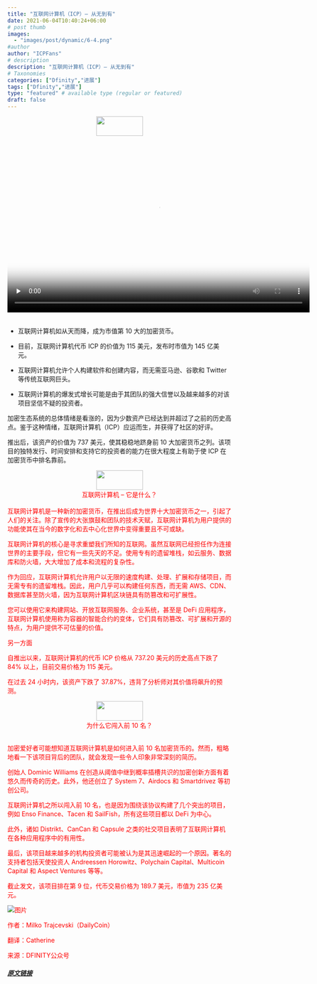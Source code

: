 ```yaml
---
title: "互联网计算机（ICP）– 从无到有"
date: 2021-06-04T10:40:24+06:00
# post thumb
images:
  - "images/post/dynamic/6-4.png"
#author
author: "ICPFans"
# description
description: "互联网计算机（ICP）– 从无到有"
# Taxonomies
categories: ["Dfinity","进展"]
tags: ["Dfinity","进展"]
type: "featured" # available type (regular or featured)
draft: false
---
```

<center>
<img width = '105' height ='44' src ="https://mmbiz.qpic.cn/mmbiz_jpg/JUK5MT24wzO5kmTW67t1ty1icJD4eF8R53YZQlPrDSiaEZicTXyjqYxaGpLRbrZ76reKSpiaial6m10vLNBfYYibJhww/640?wx_fmt=jpeg&tp=webp&wxfrom=5&wx_lazy=1&wx_co=1"/>
</center>
<br>

<center>
<video id="video" height=380 width=680 controls="" preload="none" poster="http://mmbiz.qpic.cn/mmbiz_jpg/JUK5MT24wzNVBF2gwTS63gkf4aUppw6QSTWkDibCLV8v6N2JZibTIjf0t8LkZco92gPUx0aibQl0PAhN7zzfbw9Bg/0?wx_fmt=jpeg">
      <source id="mp4" src="http://mpvideo.qpic.cn/0bf2nuaf2aaadeaic7u7ivqfa3odlvwqaxia.f10002.mp4?dis_k=c722c7fddd96c45fec1f3e2b3696f93b&dis_t=1623132520&spec_id=MzU1ODA4MjE5Ng%3D%3D1623132520&vid=wxv_1870611353061670913&format_id=10002" type="video/mp4">
</video>
</center>

<br>

+ 互联网计算机如从天而降，成为市值第 10 大的加密货币。



+ 目前，互联网计算机代币 ICP 的价值为 115 美元，发布时市值为 145 亿美元。



+ 互联网计算机允许个人构建软件和创建内容，而无需亚马逊、谷歌和 Twitter 等传统互联网巨头。



+ 互联网计算机的爆发式增长可能是由于其团队的强大信誉以及越来越多的对该项目坚信不疑的投资者。



加密生态系统的总体情绪是看涨的，因为少数资产已经达到并超过了之前的历史高点。鉴于这种情绪，互联网计算机（ICP）应运而生，并获得了社区的好评。



推出后，该资产的价值为 737 美元，使其稳稳地跻身前 10 大加密货币之列。该项目的独特发行、时间安排和支持它的投资者的能力在很大程度上有助于使 ICP 在加密货币中排名靠前。



<center>
<img width = '105' height ='44' src ="https://mmbiz.qpic.cn/mmbiz_jpg/JUK5MT24wzO5kmTW67t1ty1icJD4eF8R53YZQlPrDSiaEZicTXyjqYxaGpLRbrZ76reKSpiaial6m10vLNBfYYibJhww/640?wx_fmt=jpeg&tp=webp&wxfrom=5&wx_lazy=1&wx_co=1"/>
</center>
<center> <font color=red>互联网计算机 – 它是什么？<font></center>
<br>
互联网计算机是一种新的加密货币，在推出后成为世界十大加密货币之一，引起了人们的关注。除了宣传的大张旗鼓和团队的技术天赋，互联网计算机为用户提供的功能使其在当今的数字化和去中心化世界中变得重要且不可或缺。



互联网计算机的核心是寻求重塑我们所知的互联网。虽然互联网已经担任作为连接世界的主要手段，但它有一些先天的不足。使用专有的遗留堆栈，如云服务、数据库和防火墙，大大增加了成本和流程的复杂性。



作为回应，互联网计算机允许用户以无限的速度构建、处理、扩展和存储项目，而无需专有的遗留堆栈。因此，用户几乎可以构建任何东西，而无需 AWS、CDN、数据库甚至防火墙，因为互联网计算机区块链具有防篡改和可扩展性。



您可以使用它来构建网站、开放互联网服务、企业系统，甚至是 DeFi 应用程序，互联网计算机使用称为容器的智能合约的变体，它们具有防篡改、可扩展和开源的特点，为用户提供不可估量的价值。



另一方面



自推出以来，互联网计算机的代币 ICP 价格从 737.20 美元的历史高点下跌了 84% 以上，目前交易价格为 115 美元。



在过去 24 小时内，该资产下跌了 37.87%，违背了分析师对其价值将飙升的预测。



<center>
<img width = '105' height ='44' src ="https://mmbiz.qpic.cn/mmbiz_jpg/JUK5MT24wzO5kmTW67t1ty1icJD4eF8R53YZQlPrDSiaEZicTXyjqYxaGpLRbrZ76reKSpiaial6m10vLNBfYYibJhww/640?wx_fmt=jpeg&tp=webp&wxfrom=5&wx_lazy=1&wx_co=1"/>
</center>
<center> <font color=red>为什么它闯入前 10 名？<font></center>
<br>

加密爱好者可能想知道互联网计算机是如何进入前 10 名加密货币的。然而，粗略地看一下该项目背后的团队，就会发现一些令人印象非常深刻的简历。



创始人 Dominic Williams 在创造从阈值中继到概率插槽共识的加密创新方面有着悠久而传奇的历史。此外，他还创立了 System 7、Airdocs 和 Smartdrivez 等初创公司。



互联网计算机之所以闯入前 10 名，也是因为围绕该协议构建了几个突出的项目，例如 Enso Finance、Tacen 和 SailFish，所有这些项目都以 DeFi 为中心。



此外，诸如 Distrikt、CanCan 和 Capsule 之类的社交项目表明了互联网计算机在各种应用程序中的有用性。



最后，该项目越来越多的机构投资者可能被认为是其迅速崛起的一个原因。著名的支持者包括天使投资人 Andreessen Horowitz、Polychain Capital、Multicoin Capital 和 Aspect Ventures 等等。



截止发文，该项目排在第 9 位，代币交易价格为 189.7 美元，市值为 235 亿美元。



![图片](/images/post/dynamic/6-4.png)



作者：Milko Trajcevski（DailyCoin）

翻译：Catherine

来源：DFINITY公众号
##### [原文链接](https://mp.weixin.qq.com/s/Nlzytt0lNYXaAjCwTHxttw)